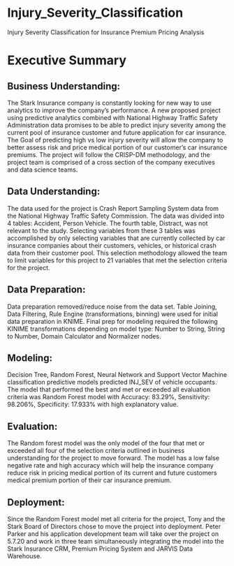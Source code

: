# Injury_Severity_Classification
Injury Severity Classification for Insurance Premium Pricing Analysis

# Executive Summary
## Business Understanding: 
The Stark Insurance company is constantly looking for new way to use analytics to improve the company’s performance. A new proposed project using predictive analytics combined with National Highway Traffic Safety Administration data promises to be able to predict injury severity among the current pool of insurance customer and future application for car insurance. The Goal of predicting high vs low injury severity will allow the company to better assess risk and price medical portion of our customer’s car insurance premiums. The project will follow the CRISP-DM methodology, and the project team is comprised of a cross section of the company executives and data science teams. 
## Data Understanding: 
The data used for the project is Crash Report Sampling System data from the National Highway Traffic Safety Commission. The data was divided into 4 tables: Accident, Person Vehicle. The fourth table, Distract, was not relevant to the study. Selecting variables from these 3 tables was accomplished by only selecting variables that are currently collected by car insurance companies about their customers, vehicles, or historical crash data from their customer pool. This selection methodology allowed the team to limit variables for this project to 21 variables that met the selection criteria for the project. 
## Data Preparation:  
Data preparation removed/reduce noise from the data set. Table Joining, Data Filtering, Rule Engine (transformations, binning) were used for initial data preparation in KNIME. Final prep for modeling required the following KINIME transformations depending on model type: Number to String, String to Number, Domain Calculator and Normalizer nodes. 
## Modeling: 
Decision Tree, Random Forest, Neural Network and Support Vector Machine classification predictive models predicted INJ_SEV of vehicle occupants. The model that performed the best and met or exceeded all evaluation criteria was Random Forest model with Accuracy: 83.29%, Sensitivity: 98.206%, Specificity: 17.933% with high explanatory value. 
## Evaluation: 
The Random forest model was the only model of the four that met or exceeded all four of the selection criteria outlined in business understanding for the project to move forward. The model has a low false negative rate and high accuracy which will help the insurance company reduce risk in pricing medical portion of its current and future customers medical premium portion of their car insurance premium.
## Deployment: 
Since the Random Forest model met all criteria for the project, Tony and the Stark Board of Directors chose to move the project into deployment. Peter Parker and his application development team will take over the project on 5.7.20 and work in three team simultaneously integrating the model into the Stark Insurance CRM, Premium Pricing System and JARVIS Data Warehouse.  
